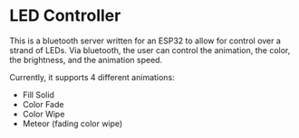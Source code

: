 # LED Controller

This is a bluetooth server written for an ESP32 to allow for control over a strand of LEDs. Via bluetooth, the user can control the animation, the color, the brightness, and the animation speed. 

Currently, it supports 4 different animations:
- Fill Solid
- Color Fade
- Color Wipe
- Meteor (fading color wipe)
